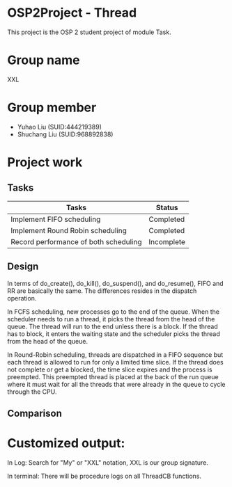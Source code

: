 # OSP2Project - Thread

This project is the OSP 2 student project of module Task.

# Group name

XXL

# Group member

* Yuhao Liu (SUID:444219389)
* Shuchang Liu (SUID:968892838)

# Project work

## Tasks

|Tasks		|Status	|
|-----------|-------|
|Implement FIFO scheduling	|Completed|
|Implement Round Robin scheduling	|Completed|
|Record performance of both scheduling	|Incomplete|

## Design

In terms of do_create(), do_kill(), do_suspend(), and do_resume(), FIFO and RR are basically the same. The differences resides in the dispatch operation.

In FCFS scheduling, new processes go to the end of the queue. When the scheduler needs to run a thread, it picks the thread from the head of the queue. The thread will run to the end unless there is a block. If the thread has to block, it enters the waiting state and the scheduler picks the thread from the head of the queue.

In Round-Robin scheduling, threads are dispatched in a FIFO sequence but each thread is allowed to run for only a limited time slice. If the thread does not complete or get a blocked, the time slice expires and the process is preempted. This preempted thread is placed at the back of the run queue where it must wait for all the threads that were already in the queue to cycle through the CPU.

## Comparison



# Customized output:

In Log: Search for "My" or "XXL" notation, XXL is our group signature. 

In terminal: There will be procedure logs on all ThreadCB functions.
